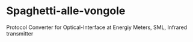 # Spaghetti-alle-vongole
Protocol Converter for Optical-Interface at Energiy Meters, SML, Infrared transmitter
